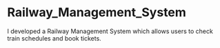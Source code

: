 # Railway_Management_System
I developed a Railway Management System which allows users to check train schedules and book tickets.

